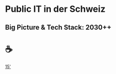 # Public IT in der Schweiz
Big Picture & Tech Stack: 2030++
---
# ☕

[15'](https://youtu.be/1gQJUjgCqrU)